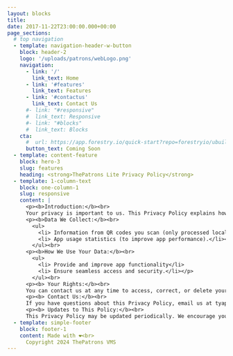 ```yaml
---
layout: blocks
title:
date: 2017-11-22T23:00:00.000+00:00
page_sections:
  # top navigation
  - template: navigation-header-w-button
    block: header-2
    logo: '/uploads/patrons/webLogo.png'
    navigation:
      - link: '/'
        link_text: Home
      - link: '#features'
        link_text: Features
      - link: '#contactus'
        link_text: Contact Us
      #- link: "#responsive"
      #  link_text: Responsive
      #- link: "#blocks"
      #  link_text: Blocks
    cta:
      #  url: https://app.forestry.io/quick-start?repo=forestryio/ubuild-jekyll&provider=github&engine=jekyll
      button_text: Coming Soon
  - template: content-feature
    block: hero-3
    slug: features
    heading: <strong>ThePatrons Lite Privacy Policy</strong>
  - template: 1-column-text
    block: one-column-1
    slug: responsive
    content: |
      <p><b>Introduction:</b><br>
      Your privacy is important to us. This Privacy Policy explains how PT. Tera Tekno Infotama collects, uses, and protects the data you provide when using The Patrons Lite.</p><br>
      <p><b>Data We Collect:</b><br>
        <ul>
          <li> Information from QR codes you scan (only processed locally).</li>
          <li> App usage statistics (to improve app performance).</li></p>
        </ul><br>
      <p><b>How We Use Your Data:</b><br>
        <ul>
          <li> Provide and improve app functionality</li> 
          <li> Ensure seamless access and security.</li></p>
        </ul><br>
      <p><b> Your Rights:</b><br>
      You can contact us at any time to access, correct, or delete your data.</p><br>
      <p><b> Contact Us:</b><br>
      If you have questions about this Privacy Policy, email us at tyapeter@teraglobal.co</p><br>
      <p><b> Updates to This Policy:</b><br>
      This Privacy Policy may be updated periodically. We encourage you to review it regularly.</p>
  - template: simple-footer
    block: footer-1
    content: Made with ❤︎<br>
      Copyright 2024 ThePatrons VMS
---
```

